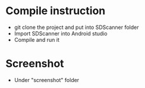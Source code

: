 # Compile instruction
- git clone the project and put into SDScanner folder
- Import SDScanner into Android studio
- Compile and run it

# Screenshot 
- Under "screenshot" folder


